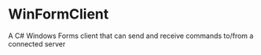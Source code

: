 # WinFormClient
A C# Windows Forms client that can send and receive commands to/from a connected server
